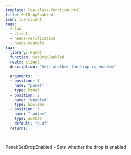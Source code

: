 ```yaml
---
template: lua-class-function.html
title: SetDropEnabled
icon: lua-client
tags:
  - lua
  - client
  - needs-verification
  - needs-example
lua:
  library: Panel
  function: SetDropEnabled
  realm: client
  description: "Sets whether the drop is enabled"
  
  arguments:
  - position: 1
    name: "panel"
    type: Panel
  - position: 2
    name: "enabled"
    type: boolean
  - position: 3
    name: "radius"
    type: number
    default: "0.0f"
  returns:
    
---
```


<div class="lua__search__keywords">
Panel:SetDropEnabled &#x2013; Sets whether the drop is enabled
</div>

